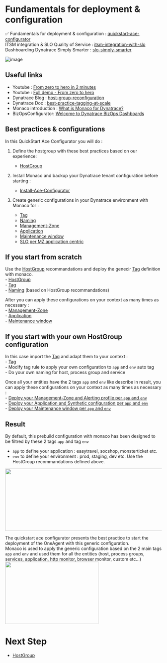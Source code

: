 # Fundamentals for deployment & configuration

✅ Fundamentals for deployment & configuration : [quickstart-ace-configurator](https://github.com/dynatrace-ace-services/quickstart-ace-configurator#readme)  
ITSM integration & SLO Quality of Service : [itsm-integration-with-slo](https://github.com/dynatrace-ace-services/itsm-integration-with-slo#readme)  
Dashboarding Dynatrace Simply Smarter : [slo-simply-smarter](https://github.com/dynatrace-ace-services/slo-simply-smarter#readme)  

![image](https://user-images.githubusercontent.com/40337213/216949405-4b6c513d-b097-4251-882c-ea5b90ab1a52.png)

## Useful links
 - Youtube  : [From zero to hero in 2 minutes](https://youtu.be/vyabfN9zt8c)  
 - Youtube  : [Full demo - From zero to hero](https://youtu.be/irxN7PJd43M)  
 - Dynatrace Blog : [host-group-reconfiguration](https://www.dynatrace.com/news/blog/host-group-reconfiguration-is-now-easier-than-ever-eap/)
 - Dynatrace Doc : [best-practice-tagging-at-scale](https://www.dynatrace.com/support/help/how-to-use-dynatrace/tags-and-metadata/basic-concepts/best-practice-tagging-at-scale)
 - Monaco introduction : [What is Monaco for Dynatrace?](/What-is-Monaco-for-Dynatrace.pdf)  
 - BizOpsConfigurator: [Welcome to Dynatrace BizOps Dashboards](https://dynatrace.github.io/BizOpsConfigurator/index.html#prerequisites)  

## Best practices & configurations
In this QuickStart Ace Configurator you will do : 

1) Define the hostgroup with these best practices based on our experience:    
      - [HostGroup](/HostGroup)  

2) Install Monaco and backup your Dynatrace tenant configuration before starting :  
      - [Install-Ace-Configurator](/Install-Ace-Configurator)

3) Create generic configurations in your Dynatrace environment with Monaco for :   
      - [Tag](/Tag)  
      - [Naming](/Naming) 
      - [Management-Zone](/Management-Zone)
      - [Application](/Application)  
      - [Maintenance window](/Maintenance-Window) 
      - [SLO per MZ application centric](/SLO)  

## If you start from scratch 

Use the [HostGroup](/HostGroup) recommandations and deploy the genecir [Tag](/Tag) definition with monaco.   
    - [HostGroup](/HostGroup)  
    - [Tag](/Tag)  
    - [Naming](/Naming) (based on HostGroup recommandations) 
    
After you can apply these configurations on your context as many times as necessary :  
    - [Management-Zone](/Management-Zone)  
    - [Application](/Application)  
    - [Maintenance window](/Maintenance-Window)  

## If you start with your own HostGroup configuration 

In this case import the [Tag](/Tag) and adapt them to your context :   
    - [Tag](/Tag)  
    - Modify tag rule to apply your own configuration to `app` and `env` auto tag  
    - Do your own naming for host, process group and service  

Once all your entities have the 2 tags `app` and `env` like describe in result, you can apply these configurations on your context as many times as necessary :  
    - [Deploy your Management-Zone and Alerting profile  per `app` and `env`](/Management-Zone)  
    - [Deploy your Application and Synthetic configuration per `app` and `env`](/Application)  
    - [Deploy your Maintenance window  per `app` and `env`](/Maintenance-Window)  


## Result

By default, this prebuild configuration with monaco has been designed to be filtred by these 2 tags `app` and tag `env` 
   - `app` to define your application : easytravel, socshop, monsterticket etc.  
   - `env` to define your environment : prod, staging, dev etc. 
Use the HostGroup recommandations defined above. 
 <img src="https://user-images.githubusercontent.com/40337213/119023814-af310d00-b9a2-11eb-8fe8-e83b6b53fc4e.png" width="600" height="200">
    
The quickstart ace configurator presents the best practice to start the deployment of the OneAgent with this generic configuration.  
Monaco is used to apply the generic configuration based on the 2 main tags `app` and `env` and used them for all the entities (host, process groups, services, application, http monitor, browser monitor, custom etc...)  
 <img src="https://user-images.githubusercontent.com/40337213/119873392-c8970380-bf24-11eb-9716-acf50d1cbe09.png" width="300" height="200">


# Next Step

 - [HostGroup](/HostGroup)  

